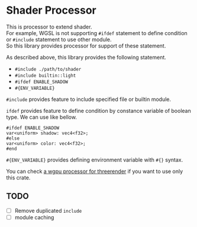 # Shader Processor

This is processor to extend shader.  
For example, WGSL is not supporting `#ifdef` statement to define condition or `#include` statement to use other module.  
So this library provides processor for support of these statement.  

As described above, this library provides the following statement.

- `#include ./path/to/shader`
- `#include builtin::light`
- `#ifdef ENABLE_SHADOW`
- `#{ENV_VARIABLE}`

`#include` provides feature to include specified file or builtin module.

`ifdef` provides feature to define condition by constance variable of boolean type. We can use like bellow.

```wgsl
#ifdef ENABLE_SHADOW
var<uniform> shadow: vec4<f32>;
#else
var<uniform> color: vec4<f32>;
#end
```

`#{ENV_VARIABLE}` provides defining environment variable with `#{}` syntax.

You can check [a wgpu processor for threerender](https://github.com/keiya01/threerender/blob/main/threerender/src/renderer/_wgpu/processor.rs) if you want to use only this crate.

## TODO

- [ ] Remove duplicated `include`
- [ ] module caching
